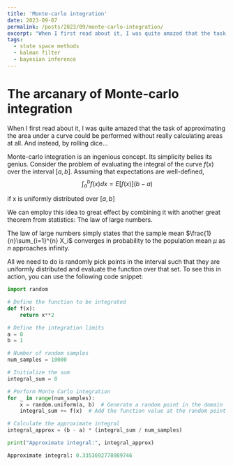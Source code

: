 ```yaml
---
title: 'Monte-carlo integration'
date: 2023-09-07
permalink: /posts/2023/09/monte-carlo-integration/
excerpt: "When I first read about it, I was quite amazed that the task of approximating the area under a curve could be performed without really calculating areas at all. And instead, by rolling dice..."
tags:
  - state space methods
  - kalman filter
  - bayesian inference
---
```


# The arcanary of Monte-carlo integration 
When I first read about it, I was quite amazed that the task of approximating the area under a curve could be performed without really calculating areas at all. And instead, by rolling dice...

Monte-carlo integration is an ingenious concept. Its simplicity belies its genius. Consider the problem of evaluating the integral of the curve $f(x)$ over the interval $[a,b]$. Assuming that expectations are well-defined, 
$$\int_a^b f(x) dx = E[f(x)](b-a)$$

if x is uniformly distributed over $[a,b]$

We can employ this idea to great effect by combining it with another great theorem from statistics: The law of large numbers.

The law of large numbers simply states that the sample mean $\frac{1}{n}\sum_{i=1}^{n} X_i$ converges in probability to the population mean $\mu$ as $n$ approaches infinity.

All we need to do is randomly pick points in the interval such that they are uniformly distributed and evaluate the function over that set. To see this in action, you can use the following code snippet:


```python
import random

# Define the function to be integrated
def f(x):
    return x**2

# Define the integration limits
a = 0
b = 1

# Number of random samples
num_samples = 10000

# Initialize the sum
integral_sum = 0

# Perform Monte Carlo integration
for _ in range(num_samples):
    x = random.uniform(a, b)  # Generate a random point in the domain
    integral_sum += f(x)  # Add the function value at the random point

# Calculate the approximate integral
integral_approx = (b - a) * (integral_sum / num_samples)

print("Approximate integral:", integral_approx)

Approximate integral: 0.3353692778989746
```

